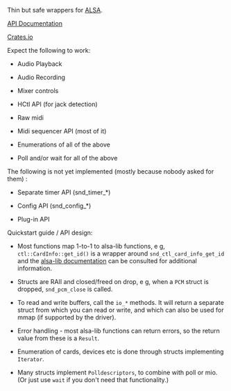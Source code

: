 Thin but safe wrappers for [ALSA](https://alsa-project.org).

[API Documentation](http://docs.rs/alsa)

[Crates.io](https://crates.io/crates/alsa)

Expect the following to work:

 * Audio Playback

 * Audio Recording

 * Mixer controls

 * HCtl API (for jack detection)

 * Raw midi

 * Midi sequencer API (most of it)

 * Enumerations of all of the above

 * Poll and/or wait for all of the above

The following is not yet implemented (mostly because nobody asked for them) :

 * Separate timer API (snd_timer_*)

 * Config API (snd_config_*)

 * Plug-in API

Quickstart guide / API design:

 * Most functions map 1-to-1 to alsa-lib functions, e g, `ctl::CardInfo::get_id()` is a wrapper around
   `snd_ctl_card_info_get_id` and the [alsa-lib documentation](https://www.alsa-project.org/alsa-doc/alsa-lib/)
   can be consulted for additional information.

 * Structs are RAII and closed/freed on drop, e g, when a `PCM` struct is dropped, `snd_pcm_close` is called.

 * To read and write buffers, call the `io_*` methods. It will return a separate struct from which you can
   read or write, and which can also be used for mmap (if supported by the driver).

 * Error handling - most alsa-lib functions can return errors, so the return value from these is a `Result`.

 * Enumeration of cards, devices etc is done through structs implementing `Iterator`.

 * Many structs implement `Polldescriptors`, to combine with poll or mio. (Or just use `wait` if you don't need that functionality.)

